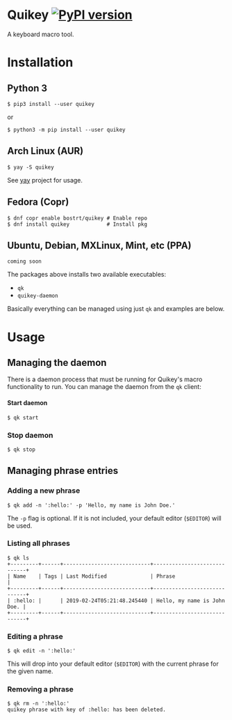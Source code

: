 # Quikey [![PyPI version](https://badge.fury.io/py/quikey.svg)](https://badge.fury.io/py/quikey)

A keyboard macro tool.

# Installation

## Python 3
```shell
$ pip3 install --user quikey
```
or 
```shell
$ python3 -m pip install --user quikey
```

## Arch Linux (AUR)
```shell
$ yay -S quikey
```
See [yay](https://github.com/Jguer/yay) project for usage.

## Fedora (Copr)
```shell
$ dnf copr enable bostrt/quikey # Enable repo
$ dnf install quikey            # Install pkg
```

## Ubuntu, Debian, MXLinux, Mint, etc (PPA)
```shell
coming soon
```

The packages above installs two available executables:
- `qk`
- `quikey-daemon`

Basically everything can be managed using just `qk` and examples are below.

# Usage

## Managing the daemon
There is a daemon process that must be running for Quikey's macro functionality to run. You can manage the daemon from the `qk` client:

#### Start daemon
```shell
$ qk start
```

### Stop daemon
```shell
$ qk stop
```

## Managing phrase entries
### Adding a new phrase
```shell
$ qk add -n ':hello:' -p 'Hello, my name is John Doe.'
```

The `-p` flag is optional. If it is not included, your default editor (`$EDITOR`) will be used.

### Listing all phrases
```shell
$ qk ls 
+---------+------+----------------------------+-----------------------------+
| Name    | Tags | Last Modified              | Phrase                      |
+---------+------+----------------------------+-----------------------------+
| :hello: |      | 2019-02-24T05:21:48.245440 | Hello, my name is John Doe. |
+---------+------+----------------------------+-----------------------------+

```
### Editing a phrase
```shell
$ qk edit -n ':hello:'
```

This will drop into your default editor (`$EDITOR`) with the current phrase for the given name. 
### Removing a phrase
```shell
$ qk rm -n ':hello:'
quikey phrase with key of :hello: has been deleted.
```
